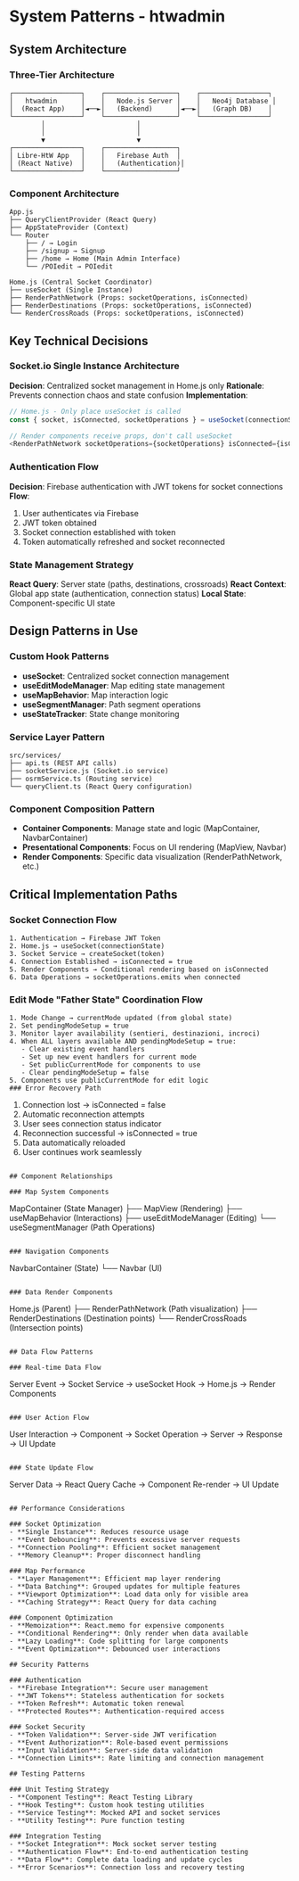 # System Patterns - htwadmin

## System Architecture

### Three-Tier Architecture
```
┌─────────────────┐    ┌──────────────────┐    ┌─────────────────┐
│   htwadmin      │    │   Node.js Server │    │   Neo4j Database │
│  (React App)    │◄──►│   (Backend)      │◄──►│   (Graph DB)    │
└─────────────────┘    └──────────────────┘    └─────────────────┘
        │                       │
        │                       │
        ▼                       ▼
┌─────────────────┐    ┌──────────────────┐
│ Libre-HtW App   │    │   Firebase Auth  │
│ (React Native)  │    │   (Authentication)│
└─────────────────┘    └──────────────────┘
```

### Component Architecture
```
App.js
├── QueryClientProvider (React Query)
├── AppStateProvider (Context)
└── Router
    ├── / → Login
    ├── /signup → Signup
    ├── /home → Home (Main Admin Interface)
    └── /POIedit → POIedit

Home.js (Central Socket Coordinator)
├── useSocket (Single Instance)
├── RenderPathNetwork (Props: socketOperations, isConnected)
├── RenderDestinations (Props: socketOperations, isConnected)
└── RenderCrossRoads (Props: socketOperations, isConnected)
```

## Key Technical Decisions

### Socket.io Single Instance Architecture
**Decision**: Centralized socket management in Home.js only
**Rationale**: Prevents connection chaos and state confusion
**Implementation**:
```javascript
// Home.js - Only place useSocket is called
const { socket, isConnected, socketOperations } = useSocket(connectionState);

// Render components receive props, don't call useSocket
<RenderPathNetwork socketOperations={socketOperations} isConnected={isConnected} />
```

### Authentication Flow
**Decision**: Firebase authentication with JWT tokens for socket connections
**Flow**:
1. User authenticates via Firebase
2. JWT token obtained
3. Socket connection established with token
4. Token automatically refreshed and socket reconnected

### State Management Strategy
**React Query**: Server state (paths, destinations, crossroads)
**React Context**: Global app state (authentication, connection status)
**Local State**: Component-specific UI state

## Design Patterns in Use

### Custom Hook Patterns
- **useSocket**: Centralized socket connection management
- **useEditModeManager**: Map editing state management
- **useMapBehavior**: Map interaction logic
- **useSegmentManager**: Path segment operations
- **useStateTracker**: State change monitoring

### Service Layer Pattern
```
src/services/
├── api.ts (REST API calls)
├── socketService.js (Socket.io service)
├── osrmService.ts (Routing service)
└── queryClient.ts (React Query configuration)
```

### Component Composition Pattern
- **Container Components**: Manage state and logic (MapContainer, NavbarContainer)
- **Presentational Components**: Focus on UI rendering (MapView, Navbar)
- **Render Components**: Specific data visualization (RenderPathNetwork, etc.)

## Critical Implementation Paths

### Socket Connection Flow
```
1. Authentication → Firebase JWT Token
2. Home.js → useSocket(connectionState)
3. Socket Service → createSocket(token)
4. Connection Established → isConnected = true
5. Render Components → Conditional rendering based on isConnected
6. Data Operations → socketOperations.emits when connected
```

### Edit Mode "Father State" Coordination Flow
```
1. Mode Change → currentMode updated (from global state)
2. Set pendingModeSetup = true
3. Monitor layer availability (sentieri, destinazioni, incroci)
4. When ALL layers available AND pendingModeSetup = true:
   - Clear existing event handlers
   - Set up new event handlers for current mode
   - Set publicCurrentMode for components to use
   - Clear pendingModeSetup = false
5. Components use publicCurrentMode for edit logic
### Error Recovery Path
```
1. Connection lost → isConnected = false
2. Automatic reconnection attempts
3. User sees connection status indicator
4. Reconnection successful → isConnected = true
5. Data automatically reloaded
6. User continues work seamlessly
```

## Component Relationships

### Map System Components
```
MapContainer (State Manager)
├── MapView (Rendering)
├── useMapBehavior (Interactions)
├── useEditModeManager (Editing)
└── useSegmentManager (Path Operations)
```

### Navigation Components
```
NavbarContainer (State)
└── Navbar (UI)
```

### Data Render Components
```
Home.js (Parent)
├── RenderPathNetwork (Path visualization)
├── RenderDestinations (Destination points)
└── RenderCrossRoads (Intersection points)
```

## Data Flow Patterns

### Real-time Data Flow
```
Server Event → Socket Service → useSocket Hook → Home.js → Render Components
```

### User Action Flow
```
User Interaction → Component → Socket Operation → Server → Response → UI Update
```

### State Update Flow
```
Server Data → React Query Cache → Component Re-render → UI Update
```

## Performance Considerations

### Socket Optimization
- **Single Instance**: Reduces resource usage
- **Event Debouncing**: Prevents excessive server requests
- **Connection Pooling**: Efficient socket management
- **Memory Cleanup**: Proper disconnect handling

### Map Performance
- **Layer Management**: Efficient map layer rendering
- **Data Batching**: Grouped updates for multiple features
- **Viewport Optimization**: Load data only for visible area
- **Caching Strategy**: React Query for data caching

### Component Optimization
- **Memoization**: React.memo for expensive components
- **Conditional Rendering**: Only render when data available
- **Lazy Loading**: Code splitting for large components
- **Event Optimization**: Debounced user interactions

## Security Patterns

### Authentication
- **Firebase Integration**: Secure user management
- **JWT Tokens**: Stateless authentication for sockets
- **Token Refresh**: Automatic token renewal
- **Protected Routes**: Authentication-required access

### Socket Security
- **Token Validation**: Server-side JWT verification
- **Event Authorization**: Role-based event permissions
- **Input Validation**: Server-side data validation
- **Connection Limits**: Rate limiting and connection management

## Testing Patterns

### Unit Testing Strategy
- **Component Testing**: React Testing Library
- **Hook Testing**: Custom hook testing utilities
- **Service Testing**: Mocked API and socket services
- **Utility Testing**: Pure function testing

### Integration Testing
- **Socket Integration**: Mock socket server testing
- **Authentication Flow**: End-to-end authentication testing
- **Data Flow**: Complete data loading and update cycles
- **Error Scenarios**: Connection loss and recovery testing
